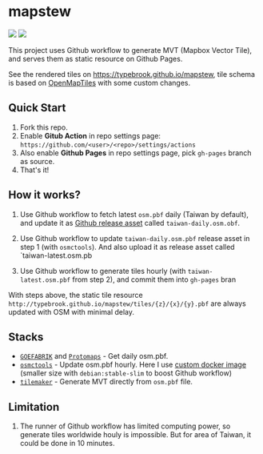 # mapstew
![](https://github.com/typebrook/mapstew/workflows/Hourly%20PBF%20update/badge.svg) ![](https://github.com/typebrook/mapstew/workflows/Daily%20PBF%20fetch/badge.svg)

This project uses Github workflow to generate MVT (Mapbox Vector Tile), and serves them as static resource on Github Pages.  

See the rendered tiles on https://typebrook.github.io/mapstew, tile schema is based on [OpenMapTiles](https://openmaptiles.org/schema/) with some custom changes.
  
## Quick Start
1. Fork this repo.
1. Enable **Gitub Action** in repo settings page:
   `https://github.com/<user>/<repo>/settings/actions`
1. Also enable **Github Pages** in repo settings page, pick `gh-pages` branch as source.
1. That's it!

## How it works?
1. Use Github workflow to fetch latest `osm.pbf` daily (Taiwan by default), and update it as [Github release asset](https://github.com/typebrook/mapstew/releases/tag/daily-taiwan-pbf) called `taiwan-daily.osm.obf`.


2. Use Github workflow to update `taiwan-daily.osm.pbf` release asset in step 1 (with `osmctools`). And also upload it as release asset called `taiwan-latest.osm.pb


3. Use Github workflow to generate tiles hourly (with `taiwan-latest.osm.pbf` from step 2), and commit them into `gh-pages` bran


With steps above, the static tile resource `http://typebrook.github.io/mapstew/tiles/{z}/{x}/{y}.pbf` are always updated with OSM with minimal delay.

## Stacks
- [`GOEFABRIK`](http://download.geofabrik.de/asia/taiwan.html) and [`Protomaps`](https://protomaps.com/) - Get daily osm.pbf.
- [`osmctools`](https://github.com/ramunasd/osmctools) - Update osm.pbf hourly. Here I use [custom docker image](https://hub.docker.com/r/osmtw/osmctools) (smaller size with `debian:stable-slim` to boost Github workflow) 
- [`tilemaker`](https://github.com/systemed/tilemaker) - Generate MVT directly from `osm.pbf` file.

## Limitation
1. The runner of Github workflow has limited computing power, so generate tiles worldwide houly is impossible. But for area of Taiwan, it could be done in 10 minutes.
 
